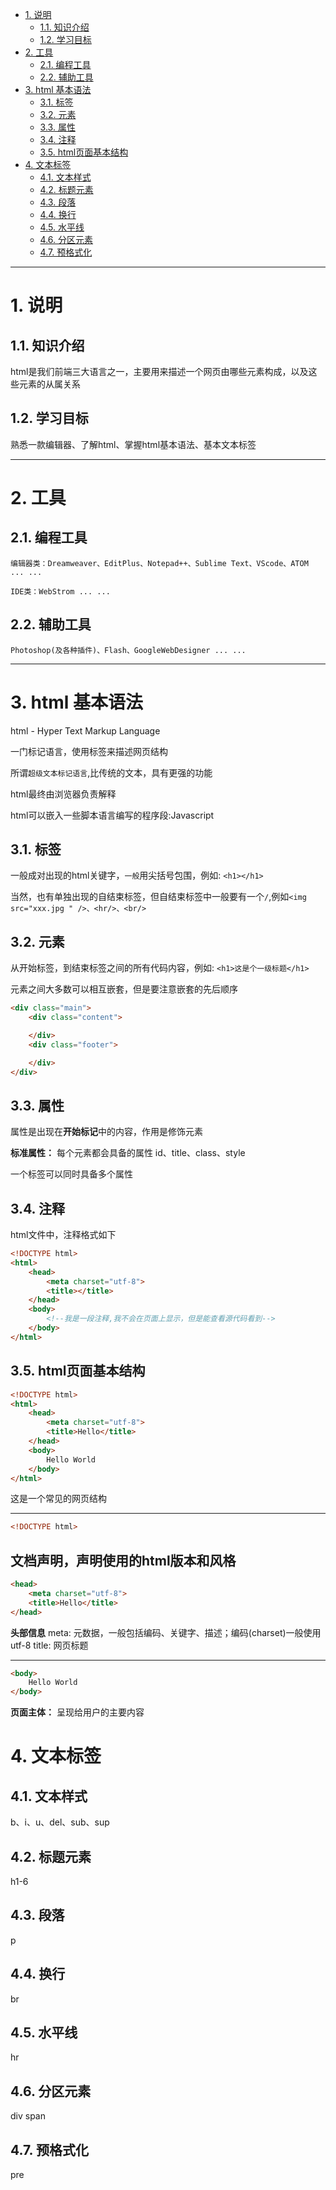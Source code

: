 <!-- TOC -->

- [1. 说明](#1-说明)
    - [1.1. 知识介绍](#11-知识介绍)
    - [1.2. 学习目标](#12-学习目标)
- [2. 工具](#2-工具)
    - [2.1. 编程工具](#21-编程工具)
    - [2.2. 辅助工具](#22-辅助工具)
- [3. html 基本语法](#3-html-基本语法)
    - [3.1. 标签](#31-标签)
    - [3.2. 元素](#32-元素)
    - [3.3. 属性](#33-属性)
    - [3.4. 注释](#34-注释)
    - [3.5. html页面基本结构](#35-html页面基本结构)
- [4. 文本标签](#4-文本标签)
    - [4.1. 文本样式](#41-文本样式)
    - [4.2. 标题元素](#42-标题元素)
    - [4.3. 段落](#43-段落)
    - [4.4. 换行](#44-换行)
    - [4.5. 水平线](#45-水平线)
    - [4.6. 分区元素](#46-分区元素)
    - [4.7. 预格式化](#47-预格式化)

<!-- /TOC -->
---
# 1. 说明

## 1.1. 知识介绍

html是我们前端三大语言之一，主要用来描述一个网页由哪些元素构成，以及这些元素的从属关系

## 1.2. 学习目标

熟悉一款编辑器、了解html、掌握html基本语法、基本文本标签

---
# 2. 工具
## 2.1. 编程工具

	编辑器类：Dreamweaver、EditPlus、Notepad++、Sublime Text、VScode、ATOM ... ...

	IDE类：WebStrom ... ...

## 2.2. 辅助工具

	Photoshop(及各种插件)、Flash、GoogleWebDesigner ... ...

---

# 3. html 基本语法

html - Hyper Text Markup Language

一门标记语言，使用标签来描述网页结构

所谓`超级文本标记语言`,比传统的文本，具有更强的功能

html最终由浏览器负责解释

html可以嵌入一些脚本语言编写的程序段:Javascript

## 3.1. 标签

一般成对出现的html关键字，`一般`用尖括号包围，例如: `<h1></h1>`

当然，也有单独出现的自结束标签，但自结束标签中一般要有一个`/`,例如`<img src="xxx.jpg " />、<hr/>、<br/>`

## 3.2. 元素

从开始标签，到结束标签之间的所有代码内容，例如: `<h1>这是个一级标题</h1>`

元素之间大多数可以相互嵌套，但是要注意嵌套的先后顺序
```html
<div class="main">
	<div class="content">

	</div>
	<div class="footer">

	</div>
</div>
```

## 3.3. 属性
属性是出现在**开始标记**中的内容，作用是修饰元素

**标准属性：**	每个元素都会具备的属性 id、title、class、style

一个标签可以同时具备多个属性

## 3.4. 注释
html文件中，注释格式如下
```html
<!DOCTYPE html>
<html>
	<head>
		<meta charset="utf-8">
		<title></title>
	</head>
	<body>
		<!--我是一段注释,我不会在页面上显示，但是能查看源代码看到-->
	</body>
</html>
```

## 3.5. html页面基本结构
```html
<!DOCTYPE html>
<html>
	<head>
		<meta charset="utf-8">
		<title>Hello</title>
	</head>
	<body>
		Hello World
	</body>
</html>
```

这是一个常见的网页结构

---
```html
<!DOCTYPE html>
```
文档声明，声明使用的html版本和风格
---
```html
<head>
	<meta charset="utf-8">
	<title>Hello</title>
</head>
```
**头部信息**
meta: 元数据，一般包括编码、关键字、描述；编码(charset)一般使用utf-8
title: 网页标题

---
```html
<body>
	Hello World
</body>
```
**页面主体：** 呈现给用户的主要内容

# 4. 文本标签
## 4.1. 文本样式
b、i、u、del、sub、sup

## 4.2. 标题元素
h1-6
## 4.3. 段落
p
## 4.4. 换行
br
## 4.5. 水平线
hr
## 4.6. 分区元素
div
span
## 4.7. 预格式化
pre
